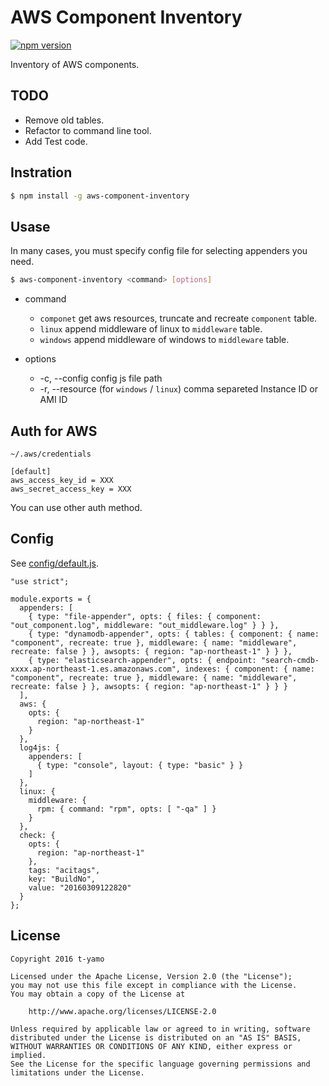 # AWS Component Inventory

[![npm version][npm-image]][npm-url]

Inventory of AWS components.

## TODO

* Remove old tables.
* Refactor to command line tool.
* Add Test code.

## Instration

```bash
$ npm install -g aws-component-inventory
```

## Usase

In many cases, you must specify config file for selecting appenders you need.

```bash
$ aws-component-inventory <command> [options]
```

* command
    * `componet` get aws resources, truncate and recreate `component` table.
    * `linux` append middleware of linux to `middleware` table.
    * `windows` append middleware of windows to `middleware` table.

* options
    * -c, --config <config js file>  config js file path
    * -r, --resource <resource ids>  (for `windows` / `linux`) comma separeted Instance ID or AMI ID

## Auth for AWS

`~/.aws/credentials`

```
[default]
aws_access_key_id = XXX
aws_secret_access_key = XXX
```

You can use other auth method.

## Config

See [config/default.js](config/default.js).

```
"use strict";

module.exports = {
  appenders: [
    { type: "file-appender", opts: { files: { component: "out_component.log", middleware: "out_middleware.log" } } },
    { type: "dynamodb-appender", opts: { tables: { component: { name: "component", recreate: true }, middleware: { name: "middleware", recreate: false } }, awsopts: { region: "ap-northeast-1" } } },
    { type: "elasticsearch-appender", opts: { endpoint: "search-cmdb-xxxx.ap-northeast-1.es.amazonaws.com", indexes: { component: { name: "component", recreate: true }, middleware: { name: "middleware", recreate: false } }, awsopts: { region: "ap-northeast-1" } } }
  ],
  aws: {
    opts: {
      region: "ap-northeast-1"
    }
  },
  log4js: {
    appenders: [
      { type: "console", layout: { type: "basic" } }
    ]
  },
  linux: {
    middleware: {
      rpm: { command: "rpm", opts: [ "-qa" ] }
    }
  },
  check: {
    opts: {
      region: "ap-northeast-1"
    },
    tags: "acitags",
    key: "BuildNo",
    value: "20160309122820"
  }
};
```

## License

```
Copyright 2016 t-yamo

Licensed under the Apache License, Version 2.0 (the "License");
you may not use this file except in compliance with the License.
You may obtain a copy of the License at

    http://www.apache.org/licenses/LICENSE-2.0

Unless required by applicable law or agreed to in writing, software
distributed under the License is distributed on an "AS IS" BASIS,
WITHOUT WARRANTIES OR CONDITIONS OF ANY KIND, either express or implied.
See the License for the specific language governing permissions and
limitations under the License.
```

[npm-image]:https://badge.fury.io/js/aws-component-inventory.svg?t=20160225
[npm-url]:https://badge.fury.io/js/aws-component-inventory
